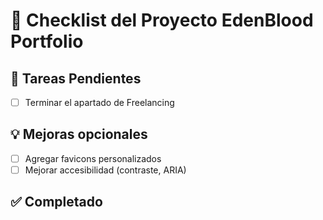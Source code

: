# 🧾 Checklist del Proyecto EdenBlood Portfolio

## 🔧 Tareas Pendientes

- [ ] Terminar el apartado de Freelancing

## 💡 Mejoras opcionales

- [ ] Agregar favicons personalizados
- [ ] Mejorar accesibilidad (contraste, ARIA)

## ✅ Completado
